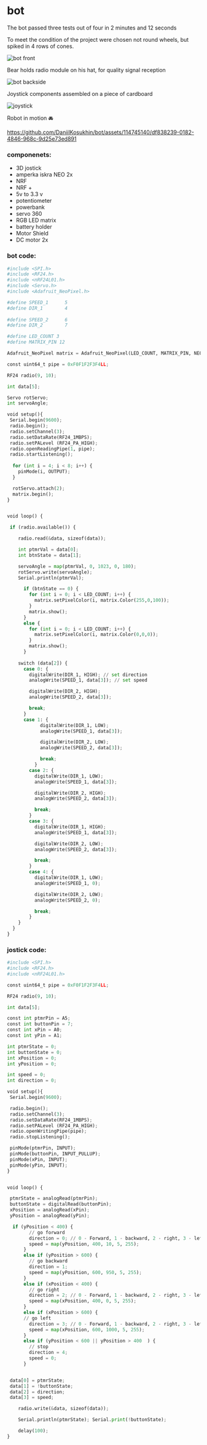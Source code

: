 # bot

The bot passed three tests out of four in 2 minutes and 12 seconds

To meet the condition of the project were chosen not round wheels, but spiked in 4 rows of cones.

![bot front](https://github.com/DaniilKosukhin/bot/blob/main/photo%20materials/1.%20bot%20front.jpg)

Bear holds radio module on his hat, for quality signal reception

![bot backside](https://github.com/DaniilKosukhin/bot/blob/main/photo%20materials/2.%20bot%20backside.jpg)

Joystick components assembled on a piece of cardboard

![joystick](https://github.com/DaniilKosukhin/bot/blob/main/photo%20materials/3%20Joystick.jpg)

Robot in motion :oncoming_automobile:

https://github.com/DaniilKosukhin/bot/assets/114745140/df838239-0182-4846-968c-9d25e73ed891



### componenets:
+ 3D jostick
+ amperka iskra NEO 2x
+ NRF
+ NRF +
+ 5v to 3.3 v
+ potentiometer
+ powerbank
+ servo 360
+ RGB LED matrix
+ battery holder
+ Motor Shield
+ DC motor 2x

### bot code:

```Python
#include <SPI.h>
#include <RF24.h>
#include <nRF24L01.h>
#include <Servo.h>
#include <Adafruit_NeoPixel.h>

#define SPEED_1      5 
#define DIR_1        4
 
#define SPEED_2      6
#define DIR_2        7

#define LED_COUNT 3
#define MATRIX_PIN 12

Adafruit_NeoPixel matrix = Adafruit_NeoPixel(LED_COUNT, MATRIX_PIN, NEO_GRB + NEO_KHZ800);

const uint64_t pipe = 0xF0F1F2F3F4LL;

RF24 radio(9, 10);

int data[5];

Servo rotServo; 
int servoAngle;

void setup(){
 Serial.begin(9600);
 radio.begin(); 
 radio.setChannel(3);
 radio.setDataRate(RF24_1MBPS);
 radio.setPALevel (RF24_PA_HIGH); 
 radio.openReadingPipe(1, pipe); 
 radio.startListening();
 
  for (int i = 4; i < 8; i++) {     
    pinMode(i, OUTPUT);
  } 

  rotServo.attach(2);
  matrix.begin();
} 


void loop() {

 if (radio.available()) {

    radio.read(&data, sizeof(data));

    int ptmrVal = data[0];
    int btnState = data[1];

    servoAngle = map(ptmrVal, 0, 1023, 0, 180); 
    rotServo.write(servoAngle); 
    Serial.println(ptmrVal);

      if (btnState == 0) {
        for (int i = 0; i < LED_COUNT; i++) {
          matrix.setPixelColor(i, matrix.Color(255,0,100));
        }
        matrix.show();
      }
      else {
        for (int i = 0; i < LED_COUNT; i++) {
          matrix.setPixelColor(i, matrix.Color(0,0,0));
        }
        matrix.show();
      }
      
    switch (data[2]) {
      case 0: {
        digitalWrite(DIR_1, HIGH); // set direction
        analogWrite(SPEED_1, data[3]); // set speed

        digitalWrite(DIR_2, HIGH); 
        analogWrite(SPEED_2, data[3]); 

        break;
      }
      case 1: {
            digitalWrite(DIR_1, LOW);
            analogWrite(SPEED_1, data[3]); 

            digitalWrite(DIR_2, LOW);
            analogWrite(SPEED_2, data[3]); 

            break;
          }
        case 2: {
          digitalWrite(DIR_1, LOW);
          analogWrite(SPEED_1, data[3]); 

          digitalWrite(DIR_2, HIGH);
          analogWrite(SPEED_2, data[3]); 

          break;
        }
        case 3: {
          digitalWrite(DIR_1, HIGH);
          analogWrite(SPEED_1, data[3]); 

          digitalWrite(DIR_2, LOW);
          analogWrite(SPEED_2, data[3]); 

          break;
        }
        case 4: {
          digitalWrite(DIR_1, LOW);
          analogWrite(SPEED_1, 0); 

          digitalWrite(DIR_2, LOW);
          analogWrite(SPEED_2, 0); 

          break;
        }
    }
  }
}
```

### jostick code:

```Python
#include <SPI.h>
#include <RF24.h>
#include <nRF24L01.h>

const uint64_t pipe = 0xF0F1F2F3F4LL;

RF24 radio(9, 10);

int data[5];

const int ptmrPin = A5;
const int buttonPin = 7;
const int xPin = A0;
const int yPin = A1;

int ptmrState = 0;
int buttonState = 0;
int xPosition = 0;
int yPosition = 0;

int speed = 0;
int direction = 0;

void setup(){
 Serial.begin(9600);

 radio.begin(); 
 radio.setChannel(3);
 radio.setDataRate(RF24_1MBPS);
 radio.setPALevel (RF24_PA_HIGH); 
 radio.openWritingPipe(pipe); 
 radio.stopListening(); 

 pinMode(ptmrPin, INPUT);
 pinMode(buttonPin, INPUT_PULLUP);
 pinMode(xPin, INPUT);
 pinMode(yPin, INPUT);
} 


void loop() {

 ptmrState = analogRead(ptmrPin);
 buttonState = digitalRead(buttonPin);
 xPosition = analogRead(xPin);
 yPosition = analogRead(yPin);

  if (yPosition < 400) {
        // go forward
        direction = 0; // 0 - Forward, 1 - backward, 2 - right, 3 - left
        speed = map(yPosition, 400, 10, 5, 255);
      }
      else if (yPosition > 600) {
        // go backward
        direction = 1;
        speed = map(yPosition, 600, 950, 5, 255);
      }
      else if (xPosition < 400) {
        // go right
        direction = 2; // 0 - Forward, 1 - backward, 2 - right, 3 - left
        speed = map(xPosition, 400, 0, 5, 255);
      }
      else if (xPosition > 600) {
      // go left
        direction = 3; // 0 - Forward, 1 - backward, 2 - right, 3 - left
        speed = map(xPosition, 600, 1000, 5, 255);
      }
      else if (yPosition < 600 || yPosition > 400  ) {
        // stop
        direction = 4;
        speed = 0;
      }


 data[0] = ptmrState;
 data[1] = !buttonState;
 data[2] = direction;
 data[3] = speed;

    radio.write(&data, sizeof(data));

    Serial.println(ptmrState); Serial.print(!buttonState);

    delay(100);
}
```
